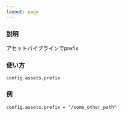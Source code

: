 ```yaml
---
layout: page
---
```


### 説明

アセットパイプラインでprefix

### 使い方

    config.assets.prefix

### 例

    config.assets.prefix = "/some_other_path"
